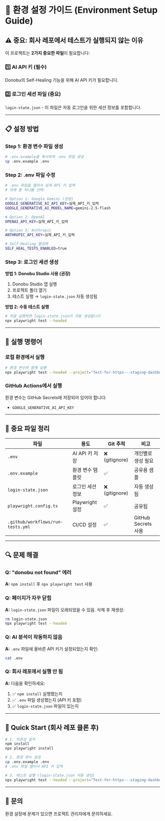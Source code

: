 # 🔐 환경 설정 가이드 (Environment Setup Guide)

## ⚠️ 중요: 회사 레포에서 테스트가 실행되지 않는 이유

이 프로젝트는 **2가지 중요한 파일**이 필요합니다:

### 1️⃣ **AI API 키** (필수)
Donobu의 Self-Healing 기능을 위해 AI API 키가 필요합니다.

### 2️⃣ **로그인 세션 파일** (중요)
`login-state.json` - 이 파일은 자동 로그인을 위한 세션 정보를 포함합니다.

---

## 📋 설정 방법

### Step 1: 환경 변수 파일 생성

```bash
# .env.example을 복사하여 .env 파일 생성
cp .env.example .env
```

### Step 2: .env 파일 수정

```bash
# .env 파일을 열어서 실제 API 키 입력
# 아래 중 하나를 선택:

# Option 1: Google Gemini (권장)
GOOGLE_GENERATIVE_AI_API_KEY=실제_API_키_입력
GOOGLE_GENERATIVE_AI_MODEL_NAME=gemini-2.5-flash

# Option 2: OpenAI
OPENAI_API_KEY=실제_API_키_입력

# Option 3: Anthropic
ANTHROPIC_API_KEY=실제_API_키_입력

# Self-Healing 활성화
SELF_HEAL_TESTS_ENABLED=true
```

### Step 3: 로그인 세션 생성

**방법 1: Donobu Studio 사용 (권장)**
1. Donobu Studio 앱 실행
2. 프로젝트 폴더 열기
3. 테스트 실행 → `login-state.json` 자동 생성됨

**방법 2: 수동 테스트 실행**
```bash
# 처음 실행하면 login-state.json이 자동 생성됩니다
npx playwright test --headed
```

---

## 🚀 실행 명령어

### 로컬 환경에서 실행
```bash
# 환경 변수와 함께 실행
npx playwright test --headed --project="Test-for-https---staging-dashboard-immerse-online"
```

### GitHub Actions에서 실행
환경 변수는 GitHub Secrets에 저장되어 있어야 합니다:
- `GOOGLE_GENERATIVE_AI_API_KEY`

---

## 📁 중요 파일 정리

| 파일 | 용도 | Git 추적 | 비고 |
|------|------|----------|------|
| `.env` | AI API 키 저장 | ❌ (gitignore) | 개인별로 생성 필요 |
| `.env.example` | 환경 변수 템플릿 | ✅ | 공유용 샘플 |
| `login-state.json` | 로그인 세션 정보 | ❌ (gitignore) | 자동 생성됨 |
| `playwright.config.ts` | Playwright 설정 | ✅ | 공유됨 |
| `.github/workflows/run-tests.yml` | CI/CD 설정 | ✅ | GitHub Secrets 사용 |

---

## 🔍 문제 해결

### Q: "donobu not found" 에러
**A:** `npm install` 후 `npx playwright test` 사용

### Q: 페이지가 자꾸 닫힘
**A:** `login-state.json` 파일이 오래되었을 수 있음. 삭제 후 재생성:
```bash
rm login-state.json
npx playwright test --headed
```

### Q: AI 분석이 작동하지 않음
**A:** `.env` 파일에 올바른 API 키가 설정되었는지 확인:
```bash
cat .env
```

### Q: 회사 레포에서 실행 안 됨
**A:** 다음을 확인하세요:
1. ✅ `npm install` 실행했는지
2. ✅ `.env` 파일 생성했는지 (API 키 포함)
3. ✅ `login-state.json` 파일이 있는지

---

## 🎯 Quick Start (회사 레포 클론 후)

```bash
# 1. 의존성 설치
npm install
npx playwright install

# 2. 환경 변수 설정
cp .env.example .env
# .env 파일 열어서 API 키 입력

# 3. 테스트 실행 (login-state.json 자동 생성)
npx playwright test --headed --project="Test-for-https---staging-dashboard-immerse-online"
```

---

## 📧 문의
환경 설정에 문제가 있으면 프로젝트 관리자에게 문의하세요.
